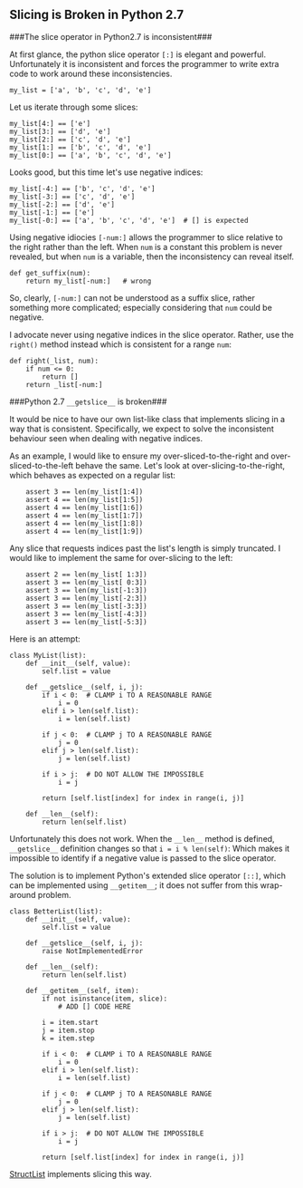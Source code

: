 


Slicing is Broken in Python 2.7
-------------------------------

###The slice operator in Python2.7 is inconsistent###

At first glance, the python slice operator ```[:]``` is elegant and powerful.
Unfortunately it is inconsistent and forces the programmer to write extra code
to work around these inconsistencies.

    my_list = ['a', 'b', 'c', 'd', 'e']

Let us iterate through some slices:

    my_list[4:] == ['e']
    my_list[3:] == ['d', 'e']
    my_list[2:] == ['c', 'd', 'e']
    my_list[1:] == ['b', 'c', 'd', 'e']
    my_list[0:] == ['a', 'b', 'c', 'd', 'e']

Looks good, but this time let's use negative indices:

    my_list[-4:] == ['b', 'c', 'd', 'e']
    my_list[-3:] == ['c', 'd', 'e']
    my_list[-2:] == ['d', 'e']
    my_list[-1:] == ['e']
    my_list[-0:] == ['a', 'b', 'c', 'd', 'e']  # [] is expected

Using negative idiocies ```[-num:]``` allows the programmer to slice relative to
the right rather than the left.  When ```num``` is a constant this problem is
never revealed, but when ```num``` is a variable, then the inconsistency can
reveal itself.

    def get_suffix(num):
        return my_list[-num:]   # wrong

So, clearly, ```[-num:]``` can not be understood as a suffix slice, rather
something more complicated; especially considering that ```num``` could be
negative.

I advocate never using negative indices in the slice operator.  Rather, use the
```right()``` method instead which is consistent for a range ```num```:

    def right(_list, num):
        if num <= 0:
            return []
        return _list[-num:]


###Python 2.7 ```__getslice__``` is broken###

It would be nice to have our own list-like class that implements slicing in a
way that is consistent.  Specifically, we expect to solve the inconsistent
behaviour seen when dealing with negative indices.

As an example, I would like to ensure my over-sliced-to-the-right and over-
sliced-to-the-left  behave the same.  Let's look at over-slicing-to-the-right,
which behaves as expected on a regular list:

        assert 3 == len(my_list[1:4])
        assert 4 == len(my_list[1:5])
        assert 4 == len(my_list[1:6])
        assert 4 == len(my_list[1:7])
        assert 4 == len(my_list[1:8])
        assert 4 == len(my_list[1:9])

Any slice that requests indices past the list's length is simply truncated.
I would like to implement the same for over-slicing to the left:

        assert 2 == len(my_list[ 1:3])
        assert 3 == len(my_list[ 0:3])
        assert 3 == len(my_list[-1:3])
        assert 3 == len(my_list[-2:3])
        assert 3 == len(my_list[-3:3])
        assert 3 == len(my_list[-4:3])
        assert 3 == len(my_list[-5:3])

Here is an attempt:

    class MyList(list):
        def __init__(self, value):
            self.list = value

        def __getslice__(self, i, j):
            if i < 0:  # CLAMP i TO A REASONABLE RANGE
                i = 0
            elif i > len(self.list):
                i = len(self.list)

            if j < 0:  # CLAMP j TO A REASONABLE RANGE
                j = 0
            elif j > len(self.list):
                j = len(self.list)

            if i > j:  # DO NOT ALLOW THE IMPOSSIBLE
                i = j

            return [self.list[index] for index in range(i, j)]

        def __len__(self):
            return len(self.list)

Unfortunately this does not work.  When the ```__len__``` method is defined,
```__getslice__``` definition changes so that ```i = i % len(self)```: Which
makes it impossible to identify if a negative value is passed to the slice
operator.

The solution is to implement Python's extended slice operator ```[::]```,
which can be implemented using ```__getitem__```; it does not suffer from this
wrap-around problem.


    class BetterList(list):
        def __init__(self, value):
            self.list = value

        def __getslice__(self, i, j):
            raise NotImplementedError

        def __len__(self):
            return len(self.list)

        def __getitem__(self, item):
            if not isinstance(item, slice):
                # ADD [] CODE HERE

            i = item.start
            j = item.stop
            k = item.step

            if i < 0:  # CLAMP i TO A REASONABLE RANGE
                i = 0
            elif i > len(self.list):
                i = len(self.list)

            if j < 0:  # CLAMP j TO A REASONABLE RANGE
                j = 0
            elif j > len(self.list):
                j = len(self.list)

            if i > j:  # DO NOT ALLOW THE IMPOSSIBLE
                i = j

            return [self.list[index] for index in range(i, j)]

[StructList](https://github.com/klahnakoski/pyLibrary/blob/master/pyLibrary/struct.py)
implements slicing this way.
